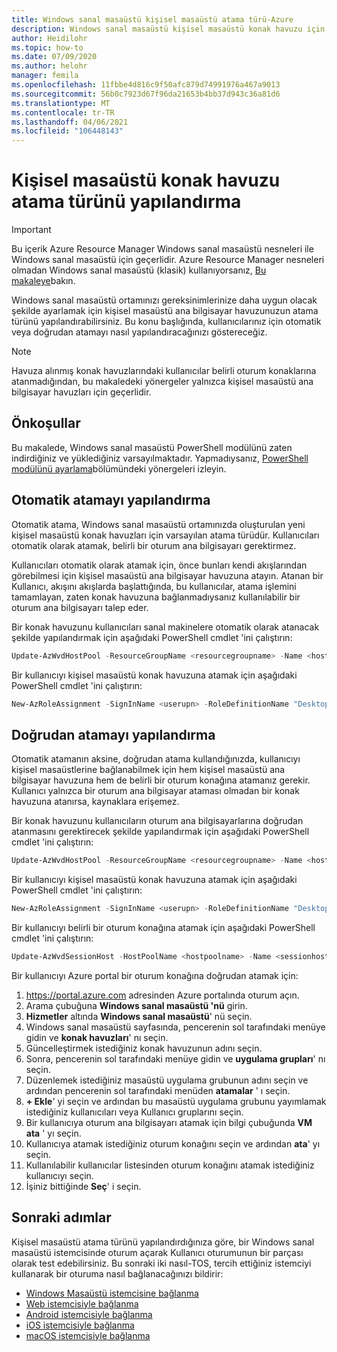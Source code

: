 ```yaml
---
title: Windows sanal masaüstü kişisel masaüstü atama türü-Azure
description: Windows sanal masaüstü kişisel masaüstü konak havuzu için otomatik veya doğrudan atamayı yapılandırma.
author: Heidilohr
ms.topic: how-to
ms.date: 07/09/2020
ms.author: helohr
manager: femila
ms.openlocfilehash: 11fbbe4d816c9f50afc879d74991976a467a9013
ms.sourcegitcommit: 56b0c7923d67f96da21653b4bb37d943c36a81d6
ms.translationtype: MT
ms.contentlocale: tr-TR
ms.lasthandoff: 04/06/2021
ms.locfileid: "106448143"
---
```

# <a name="configure-the-personal-desktop-host-pool-assignment-type"></a>Kişisel masaüstü konak havuzu atama türünü yapılandırma

>[!IMPORTANT]
>Bu içerik Azure Resource Manager Windows sanal masaüstü nesneleri ile Windows sanal masaüstü için geçerlidir. Azure Resource Manager nesneleri olmadan Windows sanal masaüstü (klasik) kullanıyorsanız, [Bu makaleye](./virtual-desktop-fall-2019/configure-host-pool-personal-desktop-assignment-type-2019.md)bakın.

Windows sanal masaüstü ortamınızı gereksinimlerinize daha uygun olacak şekilde ayarlamak için kişisel masaüstü ana bilgisayar havuzunuzun atama türünü yapılandırabilirsiniz. Bu konu başlığında, kullanıcılarınız için otomatik veya doğrudan atamayı nasıl yapılandıracağınızı göstereceğiz.

>[!NOTE]
> Havuza alınmış konak havuzlarındaki kullanıcılar belirli oturum konaklarına atanmadığından, bu makaledeki yönergeler yalnızca kişisel masaüstü ana bilgisayar havuzları için geçerlidir.

## <a name="prerequisites"></a>Önkoşullar

Bu makalede, Windows sanal masaüstü PowerShell modülünü zaten indirdiğiniz ve yüklediğiniz varsayılmaktadır. Yapmadıysanız, [PowerShell modülünü ayarlama](powershell-module.md)bölümündeki yönergeleri izleyin.

## <a name="configure-automatic-assignment"></a>Otomatik atamayı yapılandırma

Otomatik atama, Windows sanal masaüstü ortamınızda oluşturulan yeni kişisel masaüstü konak havuzları için varsayılan atama türüdür. Kullanıcıları otomatik olarak atamak, belirli bir oturum ana bilgisayarı gerektirmez.

Kullanıcıları otomatik olarak atamak için, önce bunları kendi akışlarından görebilmesi için kişisel masaüstü ana bilgisayar havuzuna atayın. Atanan bir Kullanıcı, akışını akışlarda başlattığında, bu kullanıcılar, atama işlemini tamamlayan, zaten konak havuzuna bağlanmadıysanız kullanılabilir bir oturum ana bilgisayarı talep eder.

Bir konak havuzunu kullanıcıları sanal makinelere otomatik olarak atanacak şekilde yapılandırmak için aşağıdaki PowerShell cmdlet 'ini çalıştırın:

```powershell
Update-AzWvdHostPool -ResourceGroupName <resourcegroupname> -Name <hostpoolname> -PersonalDesktopAssignmentType Automatic
```

Bir kullanıcıyı kişisel masaüstü konak havuzuna atamak için aşağıdaki PowerShell cmdlet 'ini çalıştırın:

```powershell
New-AzRoleAssignment -SignInName <userupn> -RoleDefinitionName "Desktop Virtualization User" -ResourceName <appgroupname> -ResourceGroupName <resourcegroupname> -ResourceType 'Microsoft.DesktopVirtualization/applicationGroups'
```

## <a name="configure-direct-assignment"></a>Doğrudan atamayı yapılandırma

Otomatik atamanın aksine, doğrudan atama kullandığınızda, kullanıcıyı kişisel masaüstlerine bağlanabilmek için hem kişisel masaüstü ana bilgisayar havuzuna hem de belirli bir oturum konağına atamanız gerekir. Kullanıcı yalnızca bir oturum ana bilgisayar ataması olmadan bir konak havuzuna atanırsa, kaynaklara erişemez.

Bir konak havuzunu kullanıcıların oturum ana bilgisayarlarına doğrudan atanmasını gerektirecek şekilde yapılandırmak için aşağıdaki PowerShell cmdlet 'ini çalıştırın:

```powershell
Update-AzWvdHostPool -ResourceGroupName <resourcegroupname> -Name <hostpoolname> -PersonalDesktopAssignmentType Direct
```

Bir kullanıcıyı kişisel masaüstü konak havuzuna atamak için aşağıdaki PowerShell cmdlet 'ini çalıştırın:

```powershell
New-AzRoleAssignment -SignInName <userupn> -RoleDefinitionName "Desktop Virtualization User" -ResourceName <appgroupname> -ResourceGroupName <resourcegroupname> -ResourceType 'Microsoft.DesktopVirtualization/applicationGroups'
```

Bir kullanıcıyı belirli bir oturum konağına atamak için aşağıdaki PowerShell cmdlet 'ini çalıştırın:

```powershell
Update-AzWvdSessionHost -HostPoolName <hostpoolname> -Name <sessionhostname> -ResourceGroupName <resourcegroupname> -AssignedUser <userupn>
```

Bir kullanıcıyı Azure portal bir oturum konağına doğrudan atamak için:

1. <https://portal.azure.com> adresinden Azure portalında oturum açın.
2. Arama çubuğuna **Windows sanal masaüstü 'nü** girin.
3. **Hizmetler** altında **Windows sanal masaüstü**' nü seçin.
4. Windows sanal masaüstü sayfasında, pencerenin sol tarafındaki menüye gidin ve **konak havuzları**' nı seçin.
5. Güncelleştirmek istediğiniz konak havuzunun adını seçin.
6. Sonra, pencerenin sol tarafındaki menüye gidin ve **uygulama grupları**' nı seçin.
7. Düzenlemek istediğiniz masaüstü uygulama grubunun adını seçin ve ardından pencerenin sol tarafındaki menüden **atamalar** ' ı seçin.
8. **+ Ekle**' yi seçin ve ardından bu masaüstü uygulama grubunu yayımlamak istediğiniz kullanıcıları veya Kullanıcı gruplarını seçin.
9. Bir kullanıcıya oturum ana bilgisayarı atamak için bilgi çubuğunda **VM ata** ' yı seçin.
10. Kullanıcıya atamak istediğiniz oturum konağını seçin ve ardından **ata**' yı seçin.
11. Kullanılabilir kullanıcılar listesinden oturum konağını atamak istediğiniz kullanıcıyı seçin.
12. İşiniz bittiğinde **Seç**' i seçin.

## <a name="next-steps"></a>Sonraki adımlar

Kişisel masaüstü atama türünü yapılandırdığınıza göre, bir Windows sanal masaüstü istemcisinde oturum açarak Kullanıcı oturumunun bir parçası olarak test edebilirsiniz. Bu sonraki iki nasıl-TOS, tercih ettiğiniz istemciyi kullanarak bir oturuma nasıl bağlanacağınızı bildirir:

- [Windows Masaüstü istemcisine bağlanma](connect-windows-7-10.md)
- [Web istemcisiyle bağlanma](connect-web.md)
- [Android istemcisiyle bağlanma](connect-android.md)
- [iOS istemcisiyle bağlanma](connect-ios.md)
- [macOS istemcisiyle bağlanma](connect-macos.md)